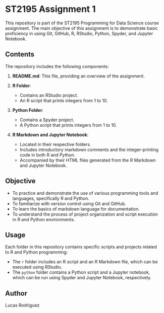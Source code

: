 # ST2195 Assignment 1

This repository is part of the ST2195 Programming for Data Science course assignment. The main objective of this assignment is to demonstrate basic proficiency in using Git, GitHub, R, RStudio, Python, Spyder, and Jupyter Notebook.

## Contents

The repository includes the following components:

1. **README.md**: This file, providing an overview of the assignment.

2. **R Folder**: 
   - Contains an RStudio project.
   - An R script that prints integers from 1 to 10.

3. **Python Folder**: 
   - Contains a Spyder project.
   - A Python script that prints integers from 1 to 10.

4. **R Markdown and Jupyter Notebook**:
   - Located in their respective folders.
   - Includes introductory markdown comments and the integer-printing code in both R and Python.
   - Accompanied by their HTML files generated from the R Markdown and Jupyter Notebook.

## Objective

- To practice and demonstrate the use of various programming tools and languages, specifically R and Python.
- To familiarize with version control using Git and GitHub.
- To learn the basics of markdown language for documentation.
- To understand the process of project organization and script execution in R and Python environments.

## Usage

Each folder in this repository contains specific scripts and projects related to R and Python programming:

- The `r` folder includes an R script and an R Markdown file, which can be executed using RStudio.
- The `python` folder contains a Python script and a Jupyter notebook, which can be run using Spyder and Jupyter Notebook, respectively.

## Author

Lucas Rodriguez
